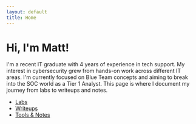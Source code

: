 ```yaml
---
layout: default
title: Home
---
```


# Hi, I'm Matt!

I'm a recent IT graduate with 4 years of experience in tech support. My interest in cybersecurity grew from hands-on work across different IT areas. 
I'm currently focused on Blue Team concepts and aiming to break into the SOC world as a Tier 1 Analyst. 
This page is where I document my journey from labs to writeups and notes.

- [Labs](./labs/)
- [Writeups](./writeups/)
- [Tools & Notes](./tools/)
